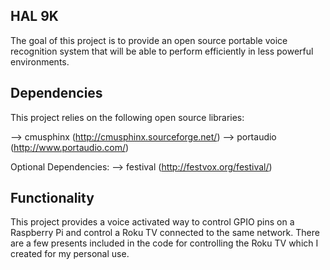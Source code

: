 ## HAL 9K

The goal of this project is to provide an open source portable voice recognition system that will be able to perform efficiently in less powerful environments.

## Dependencies 

This project relies on the following open source libraries:

--> cmusphinx (http://cmusphinx.sourceforge.net/)
--> portaudio (http://www.portaudio.com/)

Optional Dependencies:
--> festival (http://festvox.org/festival/)

## Functionality

This project provides a voice activated way to control GPIO pins on a Raspberry Pi and control a Roku TV connected to the same network. There are a few presents included in the code for controlling the Roku TV which I created for my personal use.

